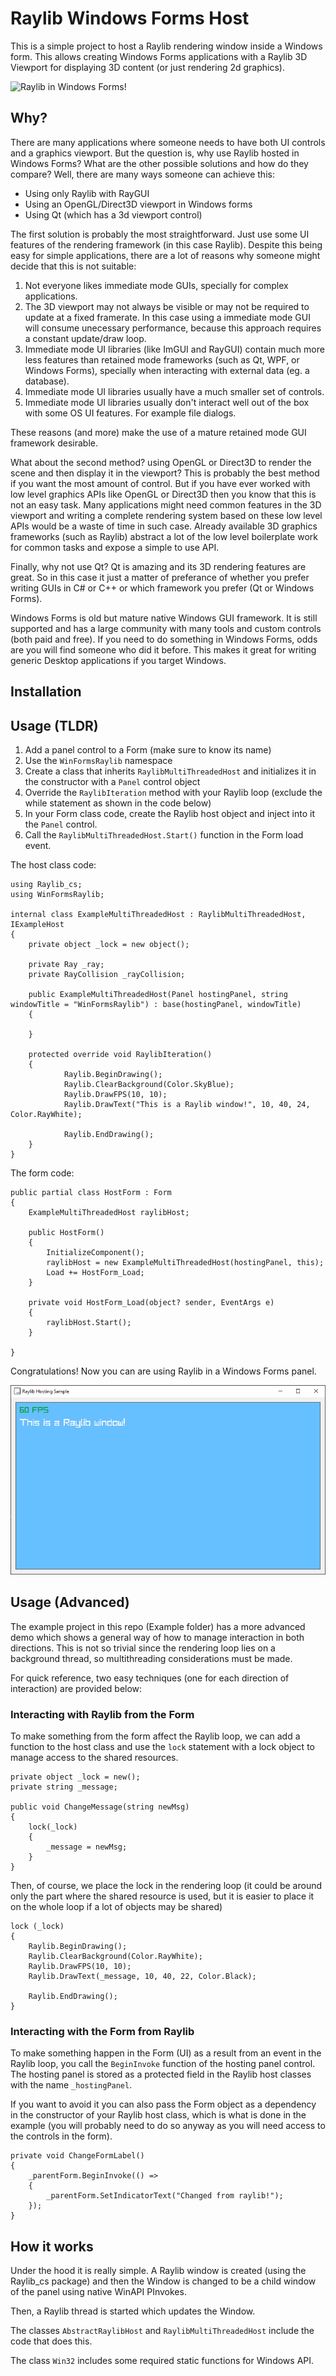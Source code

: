 # Raylib Windows Forms Host

This is a simple project to host a Raylib rendering window inside a Windows form. This allows creating Windows Forms applications with a Raylib 3D Viewport for displaying 3D content (or just rendering 2d graphics).

![Raylib in Windows Forms!](./static/preview.gif)

## Why?

There are many applications where someone needs to have both UI controls and a graphics viewport. But the question is, why use Raylib hosted in Windows Forms? What are the other possible solutions and how do they compare?
Well, there are many ways someone can achieve this:

 - Using only Raylib with RayGUI
 - Using an OpenGL/Direct3D viewport in Windows forms
 - Using Qt (which has a 3d viewport control)

The first solution is probably the most straightforward. Just use some UI features of the rendering framework (in this case Raylib). Despite this being easy for simple applications, there are a lot of reasons why someone might decide that this is not suitable:

 1. Not everyone likes immediate mode GUIs, specially for complex applications.
 2. The 3D viewport may not always be visible or may not be required to update at a fixed framerate. In this case using a immediate mode GUI will consume unecessary performance, because this approach requires a constant update/draw loop.
 3. Immediate mode UI libraries (like ImGUI and RayGUI) contain much more less features than retained mode frameworks (such as Qt, WPF, or Windows Forms), specially when interacting with external data (eg. a database).
 4. Immediate mode UI libraries usually have a much smaller set of controls.
 5. Immediate mode UI libraries usually don't interact well out of the box with some OS UI features. For example file dialogs.

These reasons (and more) make the use of a mature retained mode GUI framework desirable.

What about the second method? using OpenGL or Direct3D to render the scene and then display it in the viewport? This is probably the best method if you want the most amount of control. But if you have ever worked with low level graphics APIs like OpenGL or Direct3D then you know that this is not an easy task. Many applications might need common features in the 3D viewport and writing a complete rendering system based on these low level APIs would be a waste of time in such case. Already available 3D graphics frameworks (such as Raylib) abstract a lot of the low level boilerplate work for common tasks and expose a simple to use  API.

Finally, why not use Qt? Qt is amazing and its 3D rendering features are great. So in this case it just a matter of preferance of whether you prefer writing GUIs in C# or C++ or which framework you prefer (Qt or Windows Forms). 

Windows Forms is old but mature native Windows GUI framework. It is still supported and has a large community with many tools and custom controls (both paid and free). If you need to do something in Windows Forms, odds are you will find someone who did it before. This makes it great for writing generic Desktop applications if you target Windows.

## Installation



## Usage (TLDR)

 1. Add a panel control to a Form (make sure to know its name)
 2. Use the `WinFormsRaylib` namespace
 3. Create a class that inherits `RaylibMultiThreadedHost` and initializes it in the constructor with a `Panel` control object
 4. Override the `RaylibIteration` method with your Raylib loop (exclude the while statement as shown in the code below)
 5. In your Form class code, create the Raylib host object and inject into it the `Panel` control.
 6. Call the `RaylibMultiThreadedHost.Start()` function in the Form load event.

The host class code:

    using Raylib_cs;
    using WinFormsRaylib;
    
    internal class ExampleMultiThreadedHost : RaylibMultiThreadedHost, IExampleHost
    {
        private object _lock = new object();

        private Ray _ray;
        private RayCollision _rayCollision;

        public ExampleMultiThreadedHost(Panel hostingPanel, string windowTitle = "WinFormsRaylib") : base(hostingPanel, windowTitle)
        {
            
        }

        protected override void RaylibIteration()
        {
                Raylib.BeginDrawing();
                Raylib.ClearBackground(Color.SkyBlue);
                Raylib.DrawFPS(10, 10);
                Raylib.DrawText("This is a Raylib window!", 10, 40, 24, Color.RayWhite);

                Raylib.EndDrawing(); 
        }
    }

The form code:

    public partial class HostForm : Form
	{
	    ExampleMultiThreadedHost raylibHost;

	    public HostForm()
	    {
	        InitializeComponent();
	        raylibHost = new ExampleMultiThreadedHost(hostingPanel, this);
	        Load += HostForm_Load;
	    }

	    private void HostForm_Load(object? sender, EventArgs e)
	    {
	        raylibHost.Start();
	    }

	}

Congratulations! Now you can are using Raylib in a Windows Forms panel.

![Raylib in Windows Forms!](./static/sample-window.png)

## Usage (Advanced)

The example project in this repo (Example folder) has a more advanced demo which shows a general way of how to manage interaction in both directions. This is not so trivial since the rendering loop lies on a background thread, so multithreading considerations must be made.

For quick reference, two easy techniques (one for each direction of interaction) are provided below:

### Interacting with Raylib from the Form

To make something from the form affect the Raylib loop, we can add a function to the host class and use the `lock` statement with a lock object to manage access to the shared resources.

    private object _lock = new();
    private string _message;

    public void ChangeMessage(string newMsg)
    {
        lock(_lock)
        {
            _message = newMsg;
        }
    }

Then, of course, we place the lock in the rendering loop (it could be around only the part where the shared resource is used, but it is easier to place it on the whole loop if a lot of objects may be shared)

    lock (_lock)
    {
        Raylib.BeginDrawing();
        Raylib.ClearBackground(Color.RayWhite);
        Raylib.DrawFPS(10, 10);
        Raylib.DrawText(_message, 10, 40, 22, Color.Black);

        Raylib.EndDrawing(); 
    }

### Interacting with the Form from Raylib

To make something happen in the Form (UI) as a result from an event in the Raylib loop, you call the `BeginInvoke` function of the hosting panel control. The hosting panel is stored as a protected field in the Raylib host classes with the name `_hostingPanel`. 

If you want to avoid it you can also pass the Form object as a dependency in the constructor of your Raylib host class, which is what is done in the example (you will probably need to do so anyway as you will need access to the controls in the form).

    private void ChangeFormLabel()
    {
        _parentForm.BeginInvoke(() =>
        {
            _parentForm.SetIndicatorText("Changed from raylib!");
        });
    }

## How it works

Under the hood it is really simple. A Raylib window is created (using the Raylib_cs package) and then the Window is changed to be a child window of the panel using native WinAPI PInvokes.

Then, a Raylib thread is started which updates the Window.

The classes `AbstractRaylibHost` and `RaylibMultiThreadedHost` include the code that does this.

The class `Win32` includes some required static functions for Windows API.



